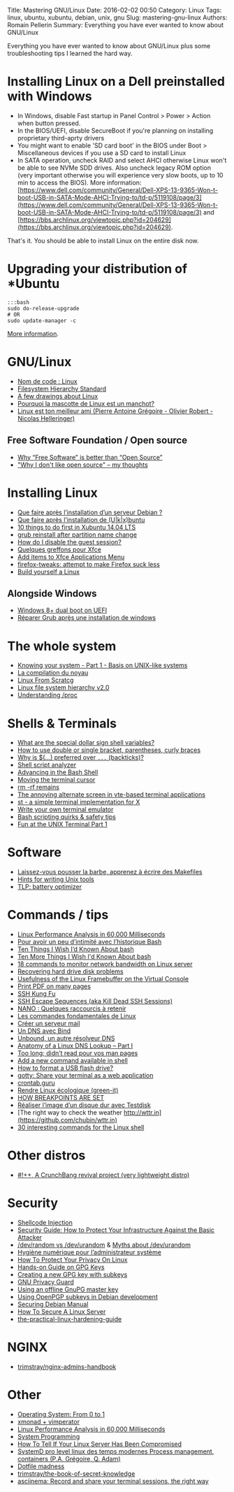 Title: Mastering GNU/Linux
Date: 2016-02-02 00:50
Category: Linux
Tags: linux, ubuntu, xubuntu, debian, unix, gnu
Slug: mastering-gnu-linux
Authors: Romain Pellerin
Summary: Everything you have ever wanted to know about GNU/Linux

Everything you have ever wanted to know about GNU/Linux plus some troubleshooting tips I learned the hard way.

# Installing Linux on a Dell preinstalled with Windows

- In Windows, disable Fast startup in Panel Control > Power > Action when button pressed.
- In the BIOS/UEFI, disable SecureBoot if you're planning on installing proprietary third-aprty drivers
- You might want to enable 'SD card boot' in the BIOS under Boot > Miscellaneous devices if you use a SD card to install Linux
- In SATA operation, uncheck RAID and select AHCI otherwise Linux won't be able to see NVMe SDD drives. Also uncheck legacy ROM option (very important otherwise you will experience very slow boots, up to 10 min to access the BIOS). More information: [https://www.dell.com/community/General/Dell-XPS-13-9365-Won-t-boot-USB-in-SATA-Mode-AHCI-Trying-to/td-p/5119108/page/3](https://www.dell.com/community/General/Dell-XPS-13-9365-Won-t-boot-USB-in-SATA-Mode-AHCI-Trying-to/td-p/5119108/page/3) and [https://bbs.archlinux.org/viewtopic.php?id=204629](https://bbs.archlinux.org/viewtopic.php?id=204629).

That's it. You should be able to install Linux on the entire disk now.

# Upgrading your distribution of *Ubuntu

    :::bash
    sudo do-release-upgrade
    # OR
    sudo update-manager -c

[More information](https://help.ubuntu.com/lts/serverguide/installing-upgrading.html).

# GNU/Linux

- [Nom de code : Linux](https://www.youtube.com/watch?v=ANA134vEhEI)
- [Filesystem Hierarchy Standard](https://en.wikipedia.org/wiki/Filesystem_Hierarchy_Standard)
- [A few drawings about Linux](http://jvns.ca/blog/2016/11/10/a-few-drawings-about-linux/)
- [Pourquoi la mascotte de Linux est un manchot?](https://mavielinux.com/2016/12/18/pourquoi-la-mascotte-de-linux-est-un-manchot/)
- [Linux est ton meilleur ami (Pierre Antoine Grégoire - Olivier Robert - Nicolas Helleringer)](https://www.youtube.com/watch?v=xqdWi6SblV8)

## Free Software Foundation / Open source

- [Why “Free Software” is better than “Open Source”](https://www.gnu.org/philosophy/free-software-for-freedom.html)
- ["Why I don't like open source" – my thoughts](https://remysharp.com/2015/01/09/dont-like-open-source)

# Installing Linux

- [Que faire après l’installation d’un serveur Debian ?](http://blog.adminrezo.fr/2013/05/que-faire-apres-linstallation-dun-serveur-debian/)
- [Que faire après l’installation de (U|k|x)buntu](http://blog.adminrezo.fr/2014/01/post-installation-ubuntu-kubuntu/)
- [10 things to do first in Xubuntu 14.04 LTS](https://sites.google.com/site/easylinuxtipsproject/first-xubuntu)
- [grub reinstall after partition name change](http://superuser.com/questions/419876/grub-reinstall-after-partition-name-change)
- [How do I disable the guest session?](http://bookmarks.romainpellerin.eu/?page=1)
- [Quelques greffons pour Xfce](http://g.eckenschwiller.free.fr/Tutoriels/Installation/greffons_Xfce.php)
- [Add items to Xfce Applications Menu](http://xubuntugeek.blogspot.fr/2011/12/add-items-to-xfce-applications-menu.html)
- [firefox-tweaks: attempt to make Firefox suck less](https://github.com/dfkt/firefox-tweaks)
- [Build yourself a Linux](https://github.com/MichielDerhaeg/build-linux/blob/master/README.md)

## Alongside Windows

- [Windows 8+ dual boot on UEFI](https://help.ubuntu.com/community/UEFI)
- [Réparer Grub après une installation de windows](http://www.mercereau.info/reparer-grub-apres-une-installation-de-windows/)

# The whole system

- [Knowing your system - Part 1 - Basis on UNIX-like systems](https://www.clever-cloud.com/blog/engineering/2012/11/22/knowing-your-system-part-basics-on-unixlike-systems/)
- [La compilation du noyau](http://gfx.developpez.com/tutoriel/linux/kernel/)
- [Linux From Scratcg](http://www.linuxfromscratch.org/)
- [Linux file system hierarchy v2.0](https://www.blackmoreops.com/2015/06/18/linux-file-system-hierarchy-v2-0/)
- [Understanding /proc](https://fredrb.github.io/2016/10/01/Understanding-proc/)

# Shells & Terminals

- [What are the special dollar sign shell variables?](http://stackoverflow.com/questions/5163144/what-are-the-special-dollar-sign-shell-variables/5163260#5163260)
- [How to use double or single bracket, parentheses, curly braces](http://stackoverflow.com/questions/2188199/how-to-use-double-or-single-bracket-parentheses-curly-braces)
- [Why is $(...) preferred over `...` (backticks)?](http://mywiki.wooledge.org/BashFAQ/082)
- [Shell script analyzer](http://www.shellcheck.net/)
- [Advancing in the Bash Shell](http://samrowe.com/wordpress/advancing-in-the-bash-shell/)
- [Moving the terminal cursor](https://ddfreyne.github.io/til/2016/12-03-terminal-cursor-movement/)
- [rm -rf remains](https://lambdaops.com/rm-rf-remains/)
- [The annoying alternate screen in vte-based terminal applications](http://blog.guntram.de/?p=164)
- [st - a simple terminal implementation for X](http://st.suckless.org/)
- [Write your own terminal emulator](https://vincent.bernat.im/en/blog/2017-write-own-terminal)
- [Bash scripting quirks & safety tips](http://jvns.ca/blog/2017/03/26/bash-quirks/)
- [Fun at the UNIX Terminal Part 1](http://blog.regehr.org/archives/1483)

# Software

- [Laissez-vous pousser la barbe, apprenez à écrire des Makefiles](http://putaindecode.fr/posts/shell/apprendre-les-makefiles/)
- [Hints for writing Unix tools](http://monkey.org/~marius/unix-tools-hints.html)
- [TLP: battery optimizer](http://linrunner.de/en/tlp/tlp.html)

# Commands / tips

- [Linux Performance Analysis in 60,000 Milliseconds](http://techblog.netflix.com/2015/11/linux-performance-analysis-in-60s.html)
- [Pour avoir un peu d’intimité avec l’historique Bash](https://korben.info/dintimite-lhistorique-bash.html)
- [Ten Things I Wish I’d Known About bash](https://zwischenzugs.com/2018/01/06/ten-things-i-wish-id-known-about-bash/)
- [Ten More Things I Wish I'd Known About bash](https://zwischenzugs.com/2018/01/21/ten-more-things-i-wish-id-known-about-bash/)
- [18 commands to monitor network bandwidth on Linux server](http://www.binarytides.com/linux-commands-monitor-network/)
- [Recovering hard drive disk problems](http://arthurdejong.org/recovery.html)
- [Usefulness of the Linux Framebuffer on the Virtual Console](http://hacklab.cz/2012/04/22/usefulness-linux-framebuffer-virtual-console)
- [Print PDF on many pages](http://pythonhosted.org/pdftools.pdfposter/Examples.html)
- [SSH Kung Fu](http://blog.tjll.net/ssh-kung-fu/)
- [SSH Escape Sequences (aka Kill Dead SSH Sessions)](https://lonesysadmin.net/2011/11/08/ssh-escape-sequences-aka-kill-dead-ssh-sessions/)
- [NANO : Quelques raccourcis à retenir](http://korben.info/utiliser-nano.html)
- [Les commandes fondamentales de Linux](http://wiki.linux-france.org/wiki/Les_commandes_fondamentales_de_Linux)
- [Créer un serveur mail](http://nicodewaele.free.fr/Site/Stockage/Gnu-Linux/serveur-mail-postfix-courier-imap-ubuntu.pdf)
- [Un DNS avec Bind](http://nicodewaele.free.fr/Site/Stockage/Gnu-Linux/serveur-dns-bind.pdf)
- [Unbound, un autre résolveur DNS](http://www.bortzmeyer.org/unbound.html)
- [Anatomy of a Linux DNS Lookup – Part I](https://zwischenzugs.com/2018/06/08/anatomy-of-a-linux-dns-lookup-part-i/)
- [Too long; didn’t read pour vos man pages](http://korben.info/long-didnt-read-pour-vos-man-pages.html)
- [Add a new command available in shell](http://askubuntu.com/questions/427818/how-can-i-run-this-sh-script-without-typing-the-full-path/527008#527008)
- [How to format a USB flash drive?](http://askubuntu.com/questions/22381/how-to-format-a-usb-flash-drive/571340#571340)
- [gotty: Share your terminal as a web application](https://github.com/yudai/gotty)
- [crontab.guru](http://crontab.guru/)
- [Rendre Linux écologique (green-it)](https://www.security-helpzone.com/rendre-linux-ecologique-gren-it-news-335.html)
- [HOW BREAKPOINTS ARE SET](http://majantali.net/2016/10/how-breakpoints-are-set/)
- [Réaliser l’image d’un disque dur avec Testdisk](http://korben.info/realiser-limage-dun-disque-dur-testdisk.html)
- [The right way to check the weather http://wttr.in](https://github.com/chubin/wttr.in)
- [30 interesting commands for the Linux shell](https://www.lopezferrando.com/30-interesting-shell-commands/)

# Other distros

- [#!++, A CrunchBang revival project (very lightweight distro)](https://github.com/CBPP/cbpp)

# Security

- [Shellcode Injection](https://dhavalkapil.com/blogs/Shellcode-Injection/)
- [Security Guide: How to Protect Your Infrastructure Against the Basic Attacker](http://blog.mailgun.com/security-guide-basic-infrastructure-security/)
- [/dev/random vs /dev/urandom](http://www.onkarjoshi.com/blog/191/device-dev-random-vs-urandom/) & [Myths about /dev/urandom](http://www.2uo.de/myths-about-urandom/)
- [Hygiène numérique pour l’administrateur système](https://confs.imirhil.fr/20170513_root66_securite-admin-sys/#1)
- [How To Protect Your Privacy On Linux](https://spreadprivacy.com/linux-privacy-tips/)
- [Hands-on Guide on GPG Keys](http://thegeekyway.com/hands-on-guide-on-gpg-keys/)
- [Creating a new GPG key with subkeys](https://www.void.gr/kargig/blog/2013/12/02/creating-a-new-gpg-key-with-subkeys/)
- [GNU Privacy Guard](http://www.beaupeyrat.com/wp-content/uploads/2015/07/gpg.pdf)
- [Using an offline GnuPG master key](https://incenp.org/notes/2015/using-an-offline-gnupg-master-key.html)
- [Using OpenPGP subkeys in Debian development](https://wiki.debian.org/Subkeys)
- [Securing Debian Manual](https://www.debian.org/doc/manuals/securing-debian-howto/index.fr.html)
- [How To Secure A Linux Server](https://github.com/imthenachoman/How-To-Secure-A-Linux-Server)
- [the-practical-linux-hardening-guide](https://github.com/trimstray/the-practical-linux-hardening-guide#information_source-introduction-3)

# NGINX

- [trimstray/nginx-admins-handbook](https://github.com/trimstray/nginx-admins-handbook)

# Other

- [Operating System: From 0 to 1](https://tuhdo.github.io/os01/)
- [xmonad + vimperator](https://mobile.twitter.com/clementd/status/837600575483179009)
- [Linux Performance Analysis in 60,000 Milliseconds](https://medium.com/netflix-techblog/linux-performance-analysis-in-60-000-milliseconds-accc10403c55)
- [System Programming](https://github.com/angrave/SystemProgramming/wiki)
- [How To Tell If Your Linux Server Has Been Compromised](https://bash-prompt.net/guides/server-hacked/)
- [SystemD pro level linux des temps modernes Process management, containers (P.A. Grégoire, Q. Adam)](https://www.youtube.com/watch?v=v-jdlc5YdDc)
- [Dotfile madness](https://0x46.net/thoughts/2019/02/01/dotfile-madness/)
- [trimstray/the-book-of-secret-knowledge](https://github.com/trimstray/the-book-of-secret-knowledge#cli-tools-toc)
- [asciinema: Record and share your terminal sessions, the right way](https://asciinema.org/)
